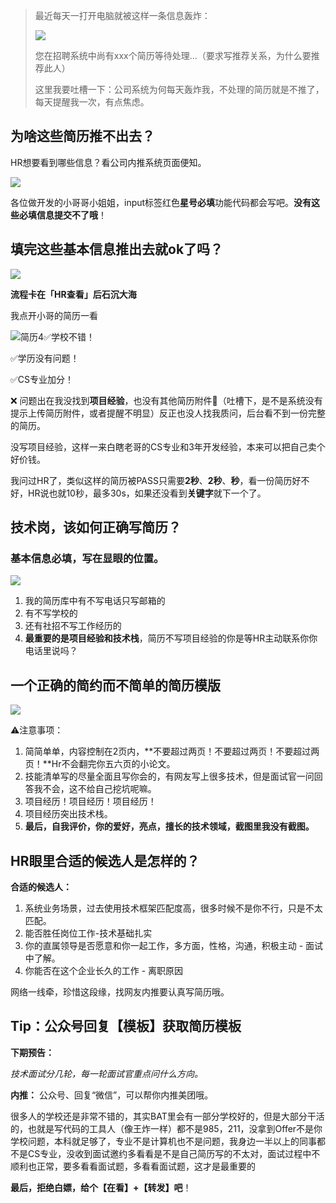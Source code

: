 > 最近每天一打开电脑就被这样一条信息轰炸：
>
> ![](https://user-gold-cdn.xitu.io/2020/5/9/171f930c99f08e6a?w=1050&h=186&f=jpeg&s=24999)
>
> 您在招聘系统中尚有xxx个简历等待处理...（要求写推荐关系，为什么要推荐此人）
>
> 这里我要吐槽一下：公司系统为何每天轰炸我，不处理的简历就是不推了，每天提醒我一次，有点焦虑。

## 为啥这些简历推不出去？

HR想要看到哪些信息？看公司内推系统页面便知。



![](https://tva1.sinaimg.cn/large/00831rSTly1gcxxociq7pj31m50u0tf2.jpg)



各位做开发的小哥哥小姐姐，input标签红色**星号必填**功能代码都会写吧。**没有这些必填信息提交不了哦**！



## 填完这些基本信息推出去就ok了吗？

![](https://tva1.sinaimg.cn/large/00831rSTly1gcxx1r61f3j30p80bmta0.jpg)

**流程卡在「HR查看」后石沉大海**

我点开小哥的简历一看

![简历4](https://tva1.sinaimg.cn/large/00831rSTly1gcxx1vt0rij31140i0q44.jpg)✅学校不错！

✅学历没有问题！

✅CS专业加分！

❌ 问题出在我没找到**项目经验**，也没有其他简历附件📎（吐槽下，是不是系统没有提示上传简历附件，或者提醒不明显）反正也没人找我质问，后台看不到一份完整的简历。

没写项目经验，这样一来白瞎老哥的CS专业和3年开发经验，本来可以把自己卖个好价钱。



我问过HR了，类似这样的简历被PASS只需要**2秒**、**2秒**、**秒**，看一份简历好不好，HR说也就10秒，最多30s，如果还没看到**关键字**就下一个了。



## 技术岗，该如何正确写简历？

### 基本信息必填，写在显眼的位置。

![](https://tva1.sinaimg.cn/large/00831rSTly1gcxx9fka5yj30qo0oajtz.jpg)

1. 我的简历库中有不写电话只写邮箱的
2. 有不写学校的
3. 还有社招不写工作经历的
4. **最重要的是项目经验和技术栈**，简历不写项目经验的你是等HR主动联系你你电话里说吗？



## 一个正确的简约而不简单的简历模版

![](https://tva1.sinaimg.cn/large/00831rSTly1gcxxmc4he4j30u010wk42.jpg)

⚠️注意事项：

1. 简简单单，内容控制在2页内，**不要超过两页！不要超过两页！不要超过两页！**Hr不会翻完你五六页的小论文。
2. 技能清单写的尽量全面且写你会的，有网友写上很多技术，但是面试官一问回答我不会，这不给自己挖坑呢嘛。
3. 项目经历！项目经历！项目经历！
4. 项目经历突出技术栈。
5. **最后，自我评价，你的爱好，亮点，擅长的技术领域，截图里我没有截图。**



## HR眼里合适的候选人是怎样的？

**合适的候选人：**

1. 系统业务场景，过去使用技术框架匹配度高，很多时候不是你不行，只是不太匹配。
2. 能否胜任岗位工作-技术基础扎实
3. 你的直属领导是否愿意和你一起工作，多方面，性格，沟通，积极主动 - 面试中了解。
4. 你能否在这个企业长久的工作 - 离职原因



网络一线牵，珍惜这段缘，找网友内推要认真写简历哦。



## Tip：公众号回复【模板】获取简历模板

**下期预告：**

*技术面试分几轮，每一轮面试官重点问什么方向。*



**内推：** 公众号、回复“微信”，可以帮你内推美团哦。



很多人的学校还是非常不错的，其实BAT里会有一部分学校好的，但是大部分干活的，也就是写代码的工具人（像王炸一样）都不是985，211，没拿到Offer不是你学校问题，本科就足够了，专业不是计算机也不是问题，我身边一半以上的同事都不是CS专业，没收到面试邀约多看看是不是自己简历写的不太对，面试过程中不顺利也正常，要多看看面试题，多看看面试题，这才是最重要的

**最后，拒绝白嫖，给个【在看】+【转发】吧**！